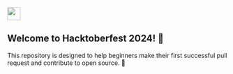 <a href="https://github.com/Kushal997-das/Hacktoberfest-2024/">
  <img align='center' height="30" src="https://img.shields.io/badge/Hacktoberfest-2024-orange.svg?&style=for-the-badge&logo=KD&logoColor=blue" />
</a> <br>

## Welcome to Hacktoberfest 2024! 🎉

This repository is designed to help beginners make their first successful pull request and contribute to open source. 🌱
